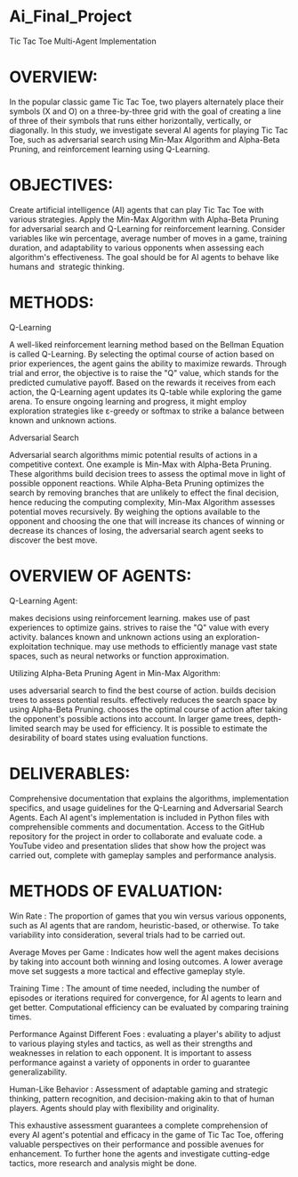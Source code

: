 # Ai_Final_Project

Tic Tac Toe Multi-Agent Implementation

# OVERVIEW:

In the popular classic game Tic Tac Toe, two players alternately place their symbols (X and O) on a three-by-three grid with the goal of creating a line of three of their symbols that runs either horizontally, vertically, or diagonally. In this study, we investigate several AI agents for playing Tic Tac Toe, such as adversarial search using Min-Max Algorithm and Alpha-Beta Pruning, and reinforcement learning using Q-Learning.

# OBJECTIVES:

Create artificial intelligence (AI) agents that can play Tic Tac Toe with various strategies.
Apply the Min-Max Algorithm with Alpha-Beta Pruning for adversarial search and Q-Learning for reinforcement learning.
Consider variables like win percentage, average number of moves in a game, training duration, and adaptability to various opponents when assessing each algorithm's effectiveness.
The goal should be for AI agents to behave like humans and  strategic thinking.


# METHODS:

Q-Learning

A well-liked reinforcement learning method based on the Bellman Equation is called Q-Learning. By selecting the optimal course of action based on prior experiences, the agent gains the ability to maximize rewards. Through trial and error, the objective is to raise the "Q" value, which stands for the predicted cumulative payoff. Based on the rewards it receives from each action, the Q-Learning agent updates its Q-table while exploring the game arena. To ensure ongoing learning and progress, it might employ exploration strategies like ε-greedy or softmax to strike a balance between known and unknown actions.


Adversarial Search

Adversarial search algorithms mimic potential results of actions in a competitive context. One example is Min-Max with Alpha-Beta Pruning. These algorithms build decision trees to assess the optimal move in light of possible opponent reactions. While Alpha-Beta Pruning optimizes the search by removing branches that are unlikely to effect the final decision, hence reducing the computing complexity, Min-Max Algorithm assesses potential moves recursively. By weighing the options available to the opponent and choosing the one that will increase its chances of winning or decrease its chances of losing, the adversarial search agent seeks to discover the best move.



# OVERVIEW OF AGENTS:


Q-Learning Agent:

makes decisions using reinforcement learning.
makes use of past experiences to optimize gains.
strives to raise the "Q" value with every activity.
balances known and unknown actions using an exploration-exploitation technique.
may use methods to efficiently manage vast state spaces, such as neural networks or function approximation.


Utilizing Alpha-Beta Pruning Agent in Min-Max Algorithm:

uses adversarial search to find the best course of action.
builds decision trees to assess potential results.
effectively reduces the search space by using Alpha-Beta Pruning.
chooses the optimal course of action after taking the opponent's possible actions into account.
In larger game trees, depth-limited search may be used for efficiency.
It is possible to estimate the desirability of board states using evaluation functions.


# DELIVERABLES:

Comprehensive documentation that explains the algorithms, implementation specifics, and usage guidelines for the Q-Learning and Adversarial Search Agents.
Each AI agent's implementation is included in Python files with comprehensible comments and documentation.
Access to the GitHub repository for the project in order to collaborate and evaluate code.
a YouTube video and presentation slides that show how the project was carried out, complete with gameplay samples and performance analysis.



# METHODS OF EVALUATION:


Win Rate               : The proportion of games that you win versus various opponents, such as AI agents that are random, heuristic-based, or otherwise. To take variability into consideration, several trials had 
                          to be carried out.
                          
Average Moves per Game : Indicates how well the agent makes decisions by taking into account both winning and losing outcomes. A lower average move set suggests a more tactical and effective gameplay style.

Training Time          : The amount of time needed, including the number of episodes or iterations required for convergence, for AI agents to learn and get better. Computational efficiency can be evaluated by 
                          comparing training times.
                          
Performance Against Different Foes : evaluating a player's ability to adjust to various playing styles and tactics, as well as their strengths and weaknesses in relation to each opponent. It is important to 
                                     assess performance against a variety of opponents in order to guarantee generalizability.
                                     
Human-Like Behavior    : Assessment of adaptable gaming and strategic thinking, pattern recognition, and decision-making akin to that of human players. Agents should play with flexibility and originality.




This exhaustive assessment guarantees a complete comprehension of every AI agent's potential and efficacy in the game of Tic Tac Toe, offering valuable perspectives on their performance and possible avenues for enhancement. To further hone the agents and investigate cutting-edge tactics, more research and analysis might be done.
